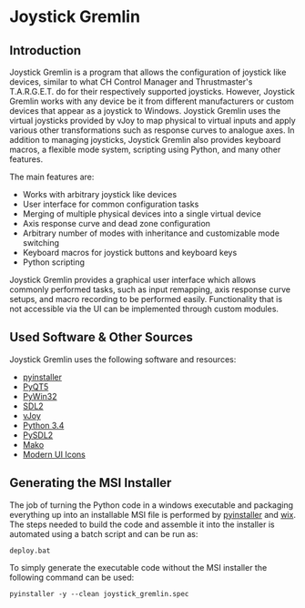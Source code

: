 Joystick Gremlin
================

Introduction
------------

Joystick Gremlin is a program that allows the configuration of joystick like
devices, similar to what CH Control Manager and Thrustmaster's T.A.R.G.E.T. do
for their respectively supported joysticks. However, Joystick Gremlin works
with any device be it from different manufacturers or custom devices that
appear as a joystick to Windows. Joystick Gremlin uses the virtual joysticks
provided by vJoy to map physical to virtual inputs and apply various other
transformations such as response curves to analogue axes. In addition to
managing joysticks, Joystick Gremlin also provides keyboard macros, a flexible
mode system, scripting using Python, and many other features.

The main features are:
- Works with arbitrary joystick like devices
- User interface for common configuration tasks
- Merging of multiple physical devices into a single virtual device
- Axis response curve and dead zone configuration
- Arbitrary number of modes with inheritance and customizable mode switching
- Keyboard macros for joystick buttons and keyboard keys
- Python scripting

Joystick Gremlin provides a graphical user interface which allows commonly
performed tasks, such as input remapping, axis response curve setups, and macro
recording to be performed easily. Functionality that is not accessible via the
UI can be implemented through custom modules. 


Used Software & Other Sources
-----------------------------
Joystick Gremlin uses the following software and resources:

- [pyinstaller](http://www.pyinstaller.org/)
- [PyQT5](http://www.riverbankcomputing.co.uk/software/pyqt/intro)
- [PyWin32](http://sourceforge.net/projects/pywin32)
- [SDL2](https://www.libsdl.org/)
- [vJoy](http://vjoystick.sourceforge.net)
- [Python 3.4](https://www.python.org)
- [PySDL2](https://bitbucket.org/marcusva/py-sdl2/)
- [Mako](http://www.makotemplates.org/)
- [Modern UI Icons](http://modernuiicons.com/)


Generating the MSI Installer
----------------------------

The job of turning the Python code in a windows executable and
packaging everything up into an installable MSI file is performed
by [pyinstaller](http://www.pyinstaller.org/) and
[wix](http://wixtoolset.org/). The steps needed to build the code
and assemble it into the installer is automated using a batch
script and can be run as:
  ```
  deploy.bat
  ```
To simply generate the executable code without the MSI installer the
following command can be used:
  ```
  pyinstaller -y --clean joystick_gremlin.spec
  ```